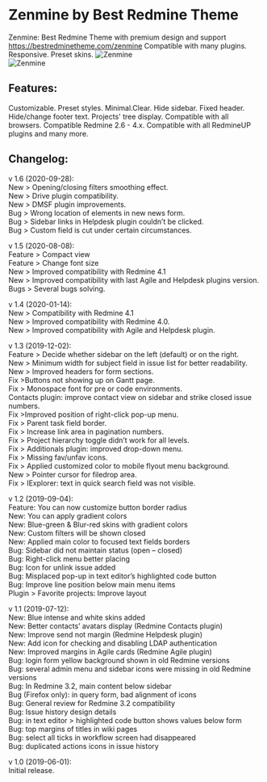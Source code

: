 # Zenmine by Best Redmine Theme
Zenmine: Best Redmine Theme with premium design and support https://bestredminetheme.com/zenmine Compatible with many plugins. Responsive. Preset skins.
![Zenmine](https://bestredminetheme.com/wp-content/uploads/2019/05/Zenmine-preset-default1.jpg)
<br>
![Zenmine](https://bestredminetheme.com/wp-content/uploads/2019/05/zenmine-issue-list.jpg)
<br>

<h2>Features: </h2>
Customizable. Preset styles. Minimal.Clear. Hide sidebar. Fixed header. Hide/change footer text. Projects' tree display. Compatible with all browsers. Compatible Redmine 2.6 - 4.x. Compatible with all RedmineUP plugins and many more.

<h2>Changelog: </h2>

v 1.6 (2020-09-28):</br>
New > Opening/closing filters smoothing effect.</br>
New > Drive plugin compatibility.</br>
New > DMSF plugin improvements.</br>
Bug > Wrong location of elements in new news form.</br>
Bug > Sidebar links in Helpdesk plugin couldn’t be clicked.</br>
Bug > Custom field is cut under certain circumstances.</br>

v 1.5 (2020-08-08):</br>
Feature > Compact view</br>
Feature > Change font size</br>
New > Improved compatibility with Redmine 4.1</br>
New > Improved compatibility with last Agile and Helpdesk plugins version.</br>
Bugs > Several bugs solving.</br>

v 1.4 (2020-01-14):</br>
New > Compatibility with Redmine 4.1</br>
New > Improved compatibility with Redmine 4.0.</br>
New > Improved compatibility with Agile and Helpdesk plugin.</br>

v 1.3 (2019-12-02):</br>
Feature > Decide whether sidebar on the left (default) or on the right.</br>
New > Minimum width for subject field in issue list for better readability.</br>
New > Improved headers for form sections.</br>
Fix >Buttons not showing up on Gantt page.</br>
Fix > Monospace font for pre or code environments.</br>
Contacts plugin: improve contact view on sidebar and strike closed issue numbers.</br>
Fix >Improved position of right-click pop-up menu.</br>
Fix > Parent task field border.</br>
Fix > Increase link area in pagination numbers.</br>
Fix > Project hierarchy toggle didn’t work for all levels.</br>
Fix > Additionals plugin: improved drop-down menu.</br>
Fix > Missing fav/unfav icons.</br>
Fix > Applied customized color to mobile flyout menu background.</br>
New > Pointer cursor for filedrop area.</br>
Fix > IExplorer: text in quick search field was not visible.</br>

v 1.2 (2019-09-04):</br>
Feature: You can now customize button border radius</br>
New: You can apply gradient colors</br>
New: Blue-green & Blur-red skins with gradient colors</br>
New: Custom filters will be shown closed</br>
New: Applied main color to focused text fields borders</br>
Bug: Sidebar did not maintain status (open – closed)</br>
Bug: Right-click menu better placing</br>
Bug: Icon for unlink issue added</br>
Bug: Misplaced pop-up in text editor’s highlighted code button</br>
Bug: Improve line position below main menu items</br>
Plugin > Favorite projects: Improve layout</br>

v 1.1 (2019-07-12):</br>
New: Blue intense and white skins added</br>
New: Better contacts’ avatars display (Redmine Contacts plugin)</br>
New: Improve send not margin (Redmine Helpdesk plugin)</br>
New: Add icon for checking and disabling LDAP authentication</br>
New: Improved margins in Agile cards (Redmine Agile plugin)</br>
Bug: login form yellow background shown in old Redmine versions</br>
Bug: several admin menu and sidebar icons were missing in old Redmine versions</br>
Bug: In Redmine 3.2, main content below sidebar</br>
Bug (Firefox only): in query form, bad alignment of icons</br>
Bug: General review for Redmine 3.2 compatibility</br>
Bug: Issue history design details</br>
Bug: in text editor > highlighted code button shows values below form</br>
Bug: top margins of titles in wiki pages</br>
Bug: select all ticks in workflow screen had disappeared</br>
Bug: duplicated actions icons in issue history</br>

v 1.0 (2019-06-01):</br>
Initial release.</br>

